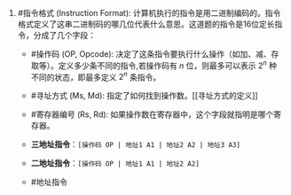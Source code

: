 1. #指令格式 (Instruction Format): 计算机执行的指令是用二进制编码的。指令格式定义了这串二进制码的哪几位代表什么意思。这道题的指令是16位定长指令，分成了几个字段：
    *   #操作码 (OP, Opcode): 决定了这条指令要执行什么操作（如加、减、存取等）。定义多少条不同的指令,若操作码有 $n$ 位，则最多可以表示 $2^n$ 种不同的状态，即最多定义 $2^n$ 条指令。
    *   #寻址方式 (Ms, Md): 指定了如何找到操作数。[[寻址方式的定义]]
    *   #寄存器编号 (Rs, Rd): 如果操作数在寄存器中，这个字段就指明是哪个寄存器。

	*   **三地址指令**：`[操作码 OP | 地址1 A1 | 地址2 A2 | 地址3 A3]`
    *   **二地址指令**：`[操作码 OP | 地址1 A1 | 地址2 A2]`   
    * #地址指令  